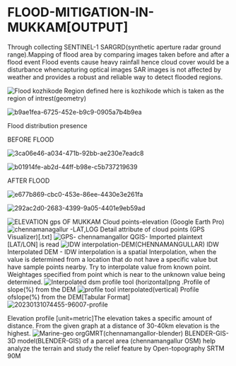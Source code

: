 # FLOOD-MITIGATION-IN-MUKKAM[OUTPUT]
Through collecting SENTINEL-1 SARGRD(synthetic aperture radar ground range).Mapping of flood area by comparing images taken before and after a flood event 
Flood events cause heavy rainfall hence cloud cover would be a disturbance whencapturing optical images SAR images is not affected by weather and provides a robust
and reliable way to detect flooded regions.

![Flood kozhikode](https://user-images.githubusercontent.com/90825034/233173634-17258b17-502a-4d09-b948-4811916ccf10.png)
Region defined here is kozhikode which is taken as the region of intrest(geometry)

![b9ae1fea-6725-452e-b9c9-0905a7b4b9ea](https://user-images.githubusercontent.com/90825034/233174602-e8d3a01c-6af8-49bc-89dd-a4ad56a95eb6.jpg)

Flood distribution presence

BEFORE FLOOD

![3ca06e46-a034-471b-92bb-ae230e7eadc8](https://user-images.githubusercontent.com/90825034/233175834-4a584d7c-7145-407c-96b9-90beb027f514.jpg)

![b01914fe-ab2d-44ff-b98e-c5b737219639](https://user-images.githubusercontent.com/90825034/233175860-4b46a452-52ed-4cfd-8693-226b49772fee.jpg)


AFTER FLOOD

![e677b869-cbc0-453e-86ee-4430e3e261fa](https://user-images.githubusercontent.com/90825034/233175738-85312e9b-6142-48bd-b19b-6aaca2900816.jpg)

![292ac2d0-2683-4399-9a05-4401e9eb59ad](https://user-images.githubusercontent.com/90825034/233175766-956bd1e3-e7a8-4dcd-9a94-0cca50c58608.jpg)

![ELEVATION gps OF MUKKAM](https://user-images.githubusercontent.com/90825034/233176011-87611e32-08f9-41c0-93e1-669c3886b984.png)
Cloud points-elevation (Google Earth Pro)
![chennamanagallur -LAT,LOG](https://user-images.githubusercontent.com/90825034/233176243-8015012d-cca1-4d7a-986b-57bac353642d.png)
Detail attribute of cloud points (GPS Visualizer)[.txt]
![GPS- chennamangallor](https://user-images.githubusercontent.com/90825034/233176398-9fa02a53-2557-489e-b216-793234a92888.png)
 QGIS- Imported plaintext [LAT/LON] is read
![IDW interpolation-DEM(CHENNAMANGULLAR)](https://user-images.githubusercontent.com/90825034/233176679-d137a817-3c31-4b2d-b82e-0fb58b30b704.png)
IDW Interpolated DEM - IDW interpolation is a spatial Interpolation, when the value is determined from a location that do not have a specific value but have sample points nearby. Try to interpolate value from known point. Weightages specified from point which is near to the unknown value being determined.
![Interpolated dsm profile tool (horizontal)png](https://user-images.githubusercontent.com/90825034/233176990-5bd0109a-19b4-44c7-96e9-f93a6ead8300.png)
.Profile of slope(%) from the DEM
![profile tool interpolated(vertical)](https://user-images.githubusercontent.com/90825034/233177027-41e65279-4848-4850-a0c7-ef1ffcc37153.png)
Profile ofslope(%) from the DEM[Tabular Format]
![20230131074455-96007-profile](https://user-images.githubusercontent.com/90825034/233177294-7678bcc2-4ec9-483a-b7d0-3b0c6c26b284.png)

Elevation profile [unit=metric]The elevation takes a specific amount of distance. From the given graph at a distance of 30-40km elevation is the highest.
![Marine-geo orgGMRT(chennamangallor-blender)](https://user-images.githubusercontent.com/90825034/233177427-0e080f7c-d96f-4472-9d3d-dbceb22cd633.png)
BLENDER-GIS-3D model(BLENDER-GIS) of a parcel area (chennamangallur OSM) help analyze the terrain and study the relief feature by Open-topography SRTM 90M


